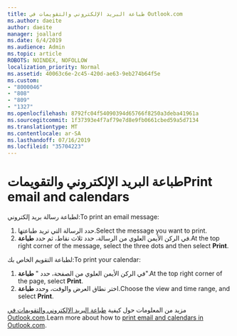 ```yaml
---
title: طباعة البريد الإلكتروني والتقويمات في Outlook.com
ms.author: daeite
author: daeite
manager: joallard
ms.date: 6/4/2019
ms.audience: Admin
ms.topic: article
ROBOTS: NOINDEX, NOFOLLOW
localization_priority: Normal
ms.assetid: 40063c6e-2c45-420d-ae63-9eb274b64f5e
ms.custom:
- "8000046"
- "808"
- "809"
- "1327"
ms.openlocfilehash: 8792fc04f54090394d65766f8250a3deba41961a
ms.sourcegitcommit: 1f37393e4f7af79e7d8e9fb0661cbed59a5d7134
ms.translationtype: MT
ms.contentlocale: ar-SA
ms.lasthandoff: 07/16/2019
ms.locfileid: "35704223"
---
```

# <a name="print-email-and-calendars"></a><span data-ttu-id="9b164-102">طباعة البريد الإلكتروني والتقويمات</span><span class="sxs-lookup"><span data-stu-id="9b164-102">Print email and calendars</span></span>

<span data-ttu-id="9b164-103">لطباعة رسالة بريد إلكتروني:</span><span class="sxs-lookup"><span data-stu-id="9b164-103">To print an email message:</span></span>
  
1. <span data-ttu-id="9b164-104">حدد الرسالة التي تريد طباعتها.</span><span class="sxs-lookup"><span data-stu-id="9b164-104">Select the message you want to print.</span></span>
1. <span data-ttu-id="9b164-105">في الركن الأيمن العلوي من الرسالة، حدد ثلاث نقاط، ثم حدد **طباعة**.</span><span class="sxs-lookup"><span data-stu-id="9b164-105">At the top right corner of the message, select the three dots and then select **Print**.</span></span>

<span data-ttu-id="9b164-106">لطباعة التقويم الخاص بك:</span><span class="sxs-lookup"><span data-stu-id="9b164-106">To print your calendar:</span></span>

1. <span data-ttu-id="9b164-107">في الركن الأيمن العلوي من الصفحة، حدد " **طباعة**".</span><span class="sxs-lookup"><span data-stu-id="9b164-107">At the top right corner of the page, select **Print**.</span></span>
1. <span data-ttu-id="9b164-108">اختر نطاق العرض والوقت، وحدد **طباعة**.</span><span class="sxs-lookup"><span data-stu-id="9b164-108">Choose the view and time range, and select **Print**.</span></span>

<span data-ttu-id="9b164-109">مزيد من المعلومات حول كيفية [طباعة البريد الإلكتروني والتقويمات في Outlook.com](https://support.office.com/article/c835b8e5-b310-4cab-ac15-b6eb95149855?wt.mc_id=Office_Outlook_com_Alchemy).</span><span class="sxs-lookup"><span data-stu-id="9b164-109">Learn more about how to [print email and calendars in Outlook.com](https://support.office.com/article/c835b8e5-b310-4cab-ac15-b6eb95149855?wt.mc_id=Office_Outlook_com_Alchemy).</span></span>